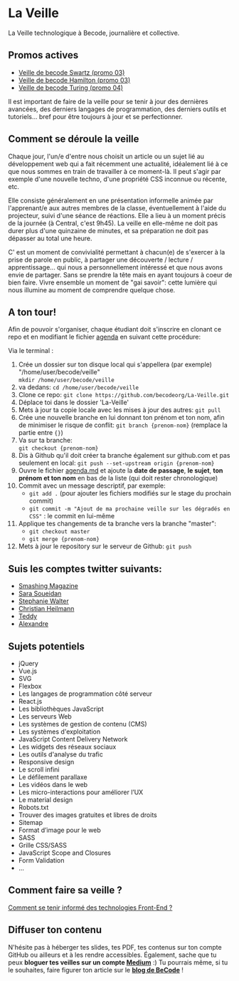 # La Veille

La Veille technologique à Becode, journalière et collective.

## Promos actives

- [Veille de becode Swartz (promo 03)](Swartz3)
- [Veille de becode Hamilton (promo 03)](Hamilton3)
- [Veille de becode Turing (promo 04)](Turing4)


Il est important de faire de la veille pour se tenir à jour des dernières avancées, des derniers langages de programmation, des derniers outils et tutoriels... bref pour être toujours à jour et se perfectionner.  

## Comment se déroule la veille
Chaque jour, l'un/e d'entre nous choisit un article ou un sujet lié au développement web qui a fait récemment une actualité, idéalement lié à ce que nous sommes en train de travailler à ce moment-là. Il peut s'agir par exemple d'une nouvelle techno, d'une propriété CSS inconnue ou récente, etc.

Elle consiste généralement en une présentation informelle animée par l'apprenant/e aux autres membres de la classe, éventuellement à l'aide du projecteur, suivi d'une séance de réactions. Elle a lieu à un moment précis de la journée (à Central, c'est 9h45). La veille en elle-même ne doit pas durer plus d'une quinzaine de minutes, et sa préparation ne doit pas dépasser au total une heure. 

C' est un moment de convivialité permettant à chacun(e) de s'exercer à la prise de parole en public, à partager une découverte / lecture / apprentissage... qui nous a personnellement intéressé et que nous avons envie de partager. Sans se prendre la tête mais en ayant toujours à coeur de bien faire. Vivre ensemble un moment de "gai savoir": cette lumière qui nous illumine au moment de comprendre quelque chose.

## A ton tour!
Afin de pouvoir s'organiser, chaque étudiant doit s'inscrire en clonant ce repo et en modifiant le fichier [agenda](./agenda.md) en suivant cette procédure:

Via le terminal :  

1. Crée un dossier sur ton disque local qui s'appellera (par exemple) "/home/user/becode/veille"   
`mkdir /home/user/becode/veille`  
1. va dedans: `cd /home/user/becode/veille`
1. Clone ce repo:   `git clone https://github.com/becodeorg/La-Veille.git`
1. Déplace toi dans le dossier 'La-Veille'  
1. Mets à jour ta copie locale avec les mises à jour des autres:   `git pull`  
1. Crée une nouvelle branche en lui donnant ton prénom et ton nom, afin de minimiser le risque de conflit:    `git branch {prenom-nom}` (remplace la partie entre `{}`)
1. Va sur ta branche:  
 `git checkout {prenom-nom}`   
1. Dis à Github qu'il doit créer ta branche également sur github.com et pas seulement en local: 
 `git push --set-upstream origin {prenom-nom}`  
1. Ouvre le fichier [agenda.md](./agenda.md) et ajoute la **date de passage**, **le sujet**, **ton prénom et ton nom** en bas de la liste (qui doit rester chronologique)  
1. Commit avec un message descriptif, par exemple:  
   - `git add .` (pour ajouter les fichiers modifiés sur le stage du prochain commit)  
   - `git commit -m "Ajout de ma prochaine veille sur les dégradés en CSS"` : le commit en lui-même   
1. Applique tes changements de ta branche vers la branche "master":   
   - `git checkout master`  
   - `git merge {prenom-nom}`  
1. Mets à jour le repository sur le serveur de Github:  `git push`


## Suis les comptes twitter suivants:
- [Smashing Magazine](https://twitter.com/smashingmag)
- [Sara Soueidan](https://twitter.com/SaraSoueidan)
- [Stephanie Walter](https://twitter.com/WalterStephanie)
- [Christian Heilmann](https://twitter.com/codepo8)
- [Teddy](https://twitter.com/teddykishi)
- [Alexandre](https://twitter.com/pixeline)


## Sujets potentiels 

- jQuery
- Vue.js
- SVG
- Flexbox
- Les langages de programmation côté serveur 
- React.js
- Les bibliothèques JavaScript 
- Les serveurs Web 
- Les systèmes de gestion de contenu (CMS) 
- Les systèmes d'exploitation 
- JavaScript Content Delivery Network 
- Les widgets des réseaux sociaux 
- Les outils d'analyse du trafic 
- Responsive design
- Le scroll infini
- Le défilement parallaxe 
- Les vidéos dans le web
- Les micro-interactions pour améliorer l’UX 
- Le material design
- Robots.txt
- Trouver des images gratuites et libres de droits
- Sitemap
- Format d’image pour le web
- SASS
- Grille CSS/SASS
- JavaScript Scope and Closures
- Form Validation 
- ...



## Comment faire sa veille ?

[Comment se tenir informé des technologies Front-End ?](https://uptodate.frontendrescue.org/fr/)

## Diffuser ton contenu

N'hésite pas à héberger tes slides, tes PDF, tes contenus sur ton compte GitHub ou ailleurs et à les rendre accessibles. Également, sache que tu peux **bloguer tes veilles sur un compte [Medium](https://medium.com)** :) Tu pourrais même, si tu le souhaites, faire figurer ton article sur le **[blog de BeCode](https://medium.com/becode)** !

